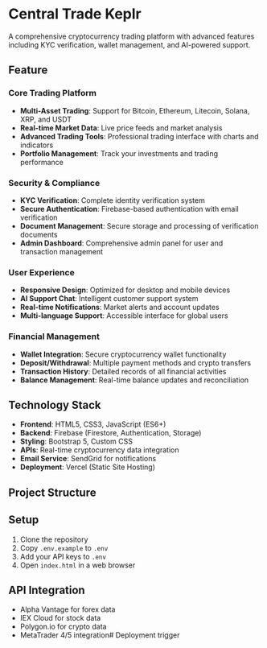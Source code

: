 # Central Trade Keplr

A comprehensive cryptocurrency trading platform with advanced features including KYC verification, wallet management, and AI-powered support.

## Feature
### Core Trading Platform
- **Multi-Asset Trading**: Support for Bitcoin, Ethereum, Litecoin, Solana, XRP, and USDT
- **Real-time Market Data**: Live price feeds and market analysis
- **Advanced Trading Tools**: Professional trading interface with charts and indicators
- **Portfolio Management**: Track your investments and trading performance

### Security & Compliance
- **KYC Verification**: Complete identity verification system
- **Secure Authentication**: Firebase-based authentication with email verification
- **Document Management**: Secure storage and processing of verification documents
- **Admin Dashboard**: Comprehensive admin panel for user and transaction management

### User Experience
- **Responsive Design**: Optimized for desktop and mobile devices
- **AI Support Chat**: Intelligent customer support system
- **Real-time Notifications**: Market alerts and account updates
- **Multi-language Support**: Accessible interface for global users

### Financial Management
- **Wallet Integration**: Secure cryptocurrency wallet functionality
- **Deposit/Withdrawal**: Multiple payment methods and crypto transfers
- **Transaction History**: Detailed records of all financial activities
- **Balance Management**: Real-time balance updates and reconciliation

## Technology Stack

- **Frontend**: HTML5, CSS3, JavaScript (ES6+)
- **Backend**: Firebase (Firestore, Authentication, Storage)
- **Styling**: Bootstrap 5, Custom CSS
- **APIs**: Real-time cryptocurrency data integration
- **Email Service**: SendGrid for notifications
- **Deployment**: Vercel (Static Site Hosting)

## Project Structure

## Setup
1. Clone the repository
2. Copy `.env.example` to `.env`
3. Add your API keys to `.env`
4. Open `index.html` in a web browser

## API Integration
- Alpha Vantage for forex data
- IEX Cloud for stock data
- Polygon.io for crypto data
- MetaTrader 4/5 integration#   D e p l o y m e n t   t r i g g e r 
 